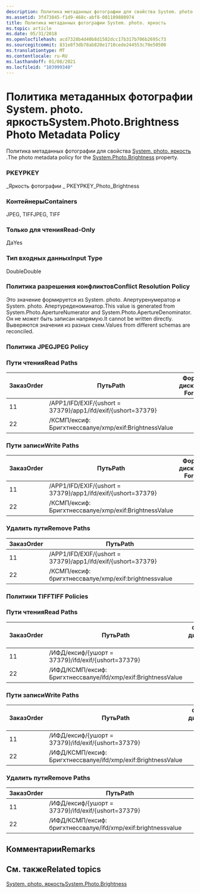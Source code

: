 ```yaml
---
description: Политика метаданных фотографии для свойства System. photo. яркость.
ms.assetid: 3fd73845-f1d9-468c-abf8-081109880974
title: Политика метаданных фотографии System. photo. яркость
ms.topic: article
ms.date: 05/31/2018
ms.openlocfilehash: acd7328b4d40b8d1582dcc17b317b706b2695c73
ms.sourcegitcommit: 831e8f3db78ab820e1710cede244553c70e50500
ms.translationtype: MT
ms.contentlocale: ru-RU
ms.lasthandoff: 01/08/2021
ms.locfileid: "103999340"
---
```

# <a name="systemphotobrightness-photo-metadata-policy"></a><span data-ttu-id="746c1-103">Политика метаданных фотографии System. photo. яркость</span><span class="sxs-lookup"><span data-stu-id="746c1-103">System.Photo.Brightness Photo Metadata Policy</span></span>

<span data-ttu-id="746c1-104">Политика метаданных фотографии для свойства [System. photo. яркость](../properties/props-system-photo-aperture.md) .</span><span class="sxs-lookup"><span data-stu-id="746c1-104">The photo metadata policy for the [System.Photo.Brightness](../properties/props-system-photo-aperture.md) property.</span></span>

### <a name="pkey"></a><span data-ttu-id="746c1-105">PKEY</span><span class="sxs-lookup"><span data-stu-id="746c1-105">PKEY</span></span>

<span data-ttu-id="746c1-106">\_Яркость фотографии \_ PKEY</span><span class="sxs-lookup"><span data-stu-id="746c1-106">PKEY\_Photo\_Brightness</span></span>

### <a name="containers"></a><span data-ttu-id="746c1-107">Контейнеры</span><span class="sxs-lookup"><span data-stu-id="746c1-107">Containers</span></span>

<span data-ttu-id="746c1-108">JPEG, TIFF</span><span class="sxs-lookup"><span data-stu-id="746c1-108">JPEG, TIFF</span></span>

### <a name="read-only"></a><span data-ttu-id="746c1-109">Только для чтения</span><span class="sxs-lookup"><span data-stu-id="746c1-109">Read-Only</span></span>

<span data-ttu-id="746c1-110">Да</span><span class="sxs-lookup"><span data-stu-id="746c1-110">Yes</span></span>

### <a name="input-type"></a><span data-ttu-id="746c1-111">Тип входных данных</span><span class="sxs-lookup"><span data-stu-id="746c1-111">Input Type</span></span>

<span data-ttu-id="746c1-112">Double</span><span class="sxs-lookup"><span data-stu-id="746c1-112">Double</span></span>

### <a name="conflict-resolution-policy"></a><span data-ttu-id="746c1-113">Политика разрешения конфликтов</span><span class="sxs-lookup"><span data-stu-id="746c1-113">Conflict Resolution Policy</span></span>

<span data-ttu-id="746c1-114">Это значение формируется из System. photo. Апертуренумератор и System. photo. Апертуреденоминатор.</span><span class="sxs-lookup"><span data-stu-id="746c1-114">This value is generated from System.Photo.ApertureNumerator and System.Photo.ApertureDenominator.</span></span> <span data-ttu-id="746c1-115">Он не может быть записан напрямую.</span><span class="sxs-lookup"><span data-stu-id="746c1-115">It cannot be written directly.</span></span> <span data-ttu-id="746c1-116">Выверяются значения из разных схем.</span><span class="sxs-lookup"><span data-stu-id="746c1-116">Values from different schemas are reconciled.</span></span>

### <a name="jpeg-policy"></a><span data-ttu-id="746c1-117">Политика JPEG</span><span class="sxs-lookup"><span data-stu-id="746c1-117">JPEG Policy</span></span>

### <a name="read-paths"></a><span data-ttu-id="746c1-118">Пути чтения</span><span class="sxs-lookup"><span data-stu-id="746c1-118">Read Paths</span></span>



| <span data-ttu-id="746c1-119">Заказ</span><span class="sxs-lookup"><span data-stu-id="746c1-119">Order</span></span> | <span data-ttu-id="746c1-120">Путь</span><span class="sxs-lookup"><span data-stu-id="746c1-120">Path</span></span>                          | <span data-ttu-id="746c1-121">Формат диска</span><span class="sxs-lookup"><span data-stu-id="746c1-121">Disk Format</span></span> |
|-------|-------------------------------|-------------|
| <span data-ttu-id="746c1-122">1</span><span class="sxs-lookup"><span data-stu-id="746c1-122">1</span></span>     | <span data-ttu-id="746c1-123">/APP1/IFD/EXIF/{ushort = 37379}</span><span class="sxs-lookup"><span data-stu-id="746c1-123">/app1/ifd/exif/{ushort=37379}</span></span> |             |
| <span data-ttu-id="746c1-124">2</span><span class="sxs-lookup"><span data-stu-id="746c1-124">2</span></span>     | <span data-ttu-id="746c1-125">/КСМП/ексиф: Бригхтнессвалуе</span><span class="sxs-lookup"><span data-stu-id="746c1-125">/xmp/exif:BrightnessValue</span></span>     |             |



 

### <a name="write-paths"></a><span data-ttu-id="746c1-126">Пути записи</span><span class="sxs-lookup"><span data-stu-id="746c1-126">Write Paths</span></span>



| <span data-ttu-id="746c1-127">Заказ</span><span class="sxs-lookup"><span data-stu-id="746c1-127">Order</span></span> | <span data-ttu-id="746c1-128">Путь</span><span class="sxs-lookup"><span data-stu-id="746c1-128">Path</span></span>                          | <span data-ttu-id="746c1-129">Формат диска</span><span class="sxs-lookup"><span data-stu-id="746c1-129">Disk Format</span></span> |
|-------|-------------------------------|-------------|
| <span data-ttu-id="746c1-130">1</span><span class="sxs-lookup"><span data-stu-id="746c1-130">1</span></span>     | <span data-ttu-id="746c1-131">/APP1/IFD/EXIF/{ushort = 37379}</span><span class="sxs-lookup"><span data-stu-id="746c1-131">/app1/ifd/exif/{ushort=37379}</span></span> |             |
| <span data-ttu-id="746c1-132">2</span><span class="sxs-lookup"><span data-stu-id="746c1-132">2</span></span>     | <span data-ttu-id="746c1-133">/КСМП/ексиф: Бригхтнессвалуе</span><span class="sxs-lookup"><span data-stu-id="746c1-133">/xmp/exif:BrightnessValue</span></span>     |             |



 

### <a name="remove-paths"></a><span data-ttu-id="746c1-134">Удалить пути</span><span class="sxs-lookup"><span data-stu-id="746c1-134">Remove Paths</span></span>



| <span data-ttu-id="746c1-135">Заказ</span><span class="sxs-lookup"><span data-stu-id="746c1-135">Order</span></span> | <span data-ttu-id="746c1-136">Путь</span><span class="sxs-lookup"><span data-stu-id="746c1-136">Path</span></span>                          |
|-------|-------------------------------|
| <span data-ttu-id="746c1-137">1</span><span class="sxs-lookup"><span data-stu-id="746c1-137">1</span></span>     | <span data-ttu-id="746c1-138">/APP1/IFD/EXIF/{ushort = 37379}</span><span class="sxs-lookup"><span data-stu-id="746c1-138">/app1/ifd/exif/{ushort=37379}</span></span> |
| <span data-ttu-id="746c1-139">2</span><span class="sxs-lookup"><span data-stu-id="746c1-139">2</span></span>     | <span data-ttu-id="746c1-140">/КСМП/ексиф: бригхтнессвалуе</span><span class="sxs-lookup"><span data-stu-id="746c1-140">/xmp/exif:brightnessvalue</span></span>     |



 

### <a name="tiff-policies"></a><span data-ttu-id="746c1-141">Политики TIFF</span><span class="sxs-lookup"><span data-stu-id="746c1-141">TIFF Policies</span></span>

### <a name="read-paths"></a><span data-ttu-id="746c1-142">Пути чтения</span><span class="sxs-lookup"><span data-stu-id="746c1-142">Read Paths</span></span>



| <span data-ttu-id="746c1-143">Заказ</span><span class="sxs-lookup"><span data-stu-id="746c1-143">Order</span></span> | <span data-ttu-id="746c1-144">Путь</span><span class="sxs-lookup"><span data-stu-id="746c1-144">Path</span></span>                          | <span data-ttu-id="746c1-145">Формат диска</span><span class="sxs-lookup"><span data-stu-id="746c1-145">Disk Format</span></span> |
|-------|-------------------------------|-------------|
| <span data-ttu-id="746c1-146">1</span><span class="sxs-lookup"><span data-stu-id="746c1-146">1</span></span>     | <span data-ttu-id="746c1-147">/ИФД/ексиф/{ушорт = 37379}</span><span class="sxs-lookup"><span data-stu-id="746c1-147">/ifd/exif/{ushort=37379}</span></span>      |             |
| <span data-ttu-id="746c1-148">2</span><span class="sxs-lookup"><span data-stu-id="746c1-148">2</span></span>     | <span data-ttu-id="746c1-149">/ИФД/КСМП/ексиф: Бригхтнессвалуе</span><span class="sxs-lookup"><span data-stu-id="746c1-149">/ifd/xmp/exif:BrightnessValue</span></span> |             |



 

### <a name="write-paths"></a><span data-ttu-id="746c1-150">Пути записи</span><span class="sxs-lookup"><span data-stu-id="746c1-150">Write Paths</span></span>



| <span data-ttu-id="746c1-151">Заказ</span><span class="sxs-lookup"><span data-stu-id="746c1-151">Order</span></span> | <span data-ttu-id="746c1-152">Путь</span><span class="sxs-lookup"><span data-stu-id="746c1-152">Path</span></span>                          | <span data-ttu-id="746c1-153">Формат диска</span><span class="sxs-lookup"><span data-stu-id="746c1-153">Disk Format</span></span> |
|-------|-------------------------------|-------------|
| <span data-ttu-id="746c1-154">1</span><span class="sxs-lookup"><span data-stu-id="746c1-154">1</span></span>     | <span data-ttu-id="746c1-155">/ИФД/ексиф/{ушорт = 37379}</span><span class="sxs-lookup"><span data-stu-id="746c1-155">/ifd/exif/{ushort=37379}</span></span>      |             |
| <span data-ttu-id="746c1-156">2</span><span class="sxs-lookup"><span data-stu-id="746c1-156">2</span></span>     | <span data-ttu-id="746c1-157">/ИФД/КСМП/ексиф: Бригхтнессвалуе</span><span class="sxs-lookup"><span data-stu-id="746c1-157">/ifd/xmp/exif:BrightnessValue</span></span> |             |



 

### <a name="remove-paths"></a><span data-ttu-id="746c1-158">Удалить пути</span><span class="sxs-lookup"><span data-stu-id="746c1-158">Remove Paths</span></span>



| <span data-ttu-id="746c1-159">Заказ</span><span class="sxs-lookup"><span data-stu-id="746c1-159">Order</span></span> | <span data-ttu-id="746c1-160">Путь</span><span class="sxs-lookup"><span data-stu-id="746c1-160">Path</span></span>                          |
|-------|-------------------------------|
| <span data-ttu-id="746c1-161">1</span><span class="sxs-lookup"><span data-stu-id="746c1-161">1</span></span>     | <span data-ttu-id="746c1-162">/ИФД/ексиф/{ушорт = 37379}</span><span class="sxs-lookup"><span data-stu-id="746c1-162">/ifd/exif/{ushort=37379}</span></span>      |
| <span data-ttu-id="746c1-163">2</span><span class="sxs-lookup"><span data-stu-id="746c1-163">2</span></span>     | <span data-ttu-id="746c1-164">/ИФД/КСМП/ексиф: бригхтнессвалуе</span><span class="sxs-lookup"><span data-stu-id="746c1-164">/ifd/xmp/exif:brightnessvalue</span></span> |



 

## <a name="remarks"></a><span data-ttu-id="746c1-165">Комментарии</span><span class="sxs-lookup"><span data-stu-id="746c1-165">Remarks</span></span>

## <a name="related-topics"></a><span data-ttu-id="746c1-166">См. также</span><span class="sxs-lookup"><span data-stu-id="746c1-166">Related topics</span></span>

<dl> <dt>

[<span data-ttu-id="746c1-167">System. photo. яркость</span><span class="sxs-lookup"><span data-stu-id="746c1-167">System.Photo.Brightness</span></span>](../properties/props-system-photo-aperture.md)
</dt> </dl>

 

 
